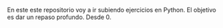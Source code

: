 En este este repositorio voy a ir subiendo ejercicios en Python.
El objetivo es dar un repaso profundo. Desde 0.
